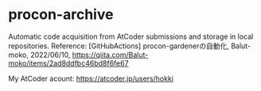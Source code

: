 # procon-archive

Automatic code acquisition from AtCoder submissions and storage in local repositories.
Reference: [GitHubActions] procon-gardenerの自動化, Balut-moko, 2022/06/10, https://qiita.com/Balut-moko/items/2ad8ddfbc46bd8f6fe67

My AtCoder acount: https://atcoder.jp/users/hokki
